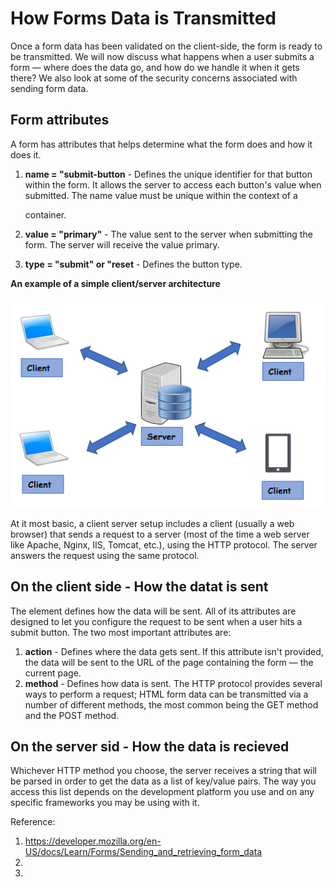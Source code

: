 # How Forms Data is Transmitted

Once a form data has been validated on the client-side, the form is ready to be transmitted. We will now discuss what happens when a user submits a form — where does the data go, and how do we handle it when it gets there? We also look at some of the security concerns associated with sending form data.

## Form attributes

A form has attributes that helps determine what the form does and how it does it.

1. **name = "submit-button** - Defines the unique identifier for that button within the form. It allows the server to access each button's value when submitted. The name value must be unique within the context of a <form> container.

1. **value = "primary"** - The value sent to the server when submitting the form. The server will receive the value primary.

1. **type = "submit" or "reset** - Defines the button type.

**An example of a simple client/server architecture**

![client-server](images/client-server.png)

At it most basic, a client server setup includes a client (usually a web browser) that sends a request to a server (most of the time a web server like Apache, Nginx, IIS, Tomcat, etc.), using the HTTP protocol. The server answers the request using the same protocol.

## On the client side - How the datat is sent

The <form> element defines how the data will be sent. All of its attributes are designed to let you configure the request to be sent when a user hits a submit button. The two most important attributes are:

1. **action** - Defines where the data gets sent. If this attribute isn't provided, the data will be sent to the URL of the page containing the form — the current page.
1. **method** - Defines how data is sent. The HTTP protocol provides several ways to perform a request; HTML form data can be transmitted via a number of different methods, the most common being the GET method and the POST method.

## On the server sid - How the data is recieved

Whichever HTTP method you choose, the server receives a string that will be parsed in order to get the data as a list of key/value pairs. The way you access this list depends on the development platform you use and on any specific frameworks you may be using with it.



Reference:

1. https://developer.mozilla.org/en-US/docs/Learn/Forms/Sending_and_retrieving_form_data
1. 
1. 